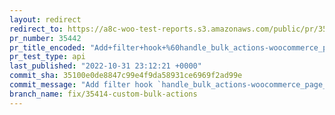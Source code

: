 ```yaml
---
layout: redirect
redirect_to: https://a8c-woo-test-reports.s3.amazonaws.com/public/pr/35442/api/index.html
pr_number: 35442
pr_title_encoded: "Add+filter+hook+%60handle_bulk_actions-woocommerce_page_wc-orders%60"
pr_test_type: api
last_published: "2022-10-31 23:12:21 +0000"
commit_sha: 35100e0de8847c99e4f9da58931ce6969f2ad99e
commit_message: "Add filter hook `handle_bulk_actions-woocommerce_page_wc-orders` to t…"
branch_name: fix/35414-custom-bulk-actions
---
```

